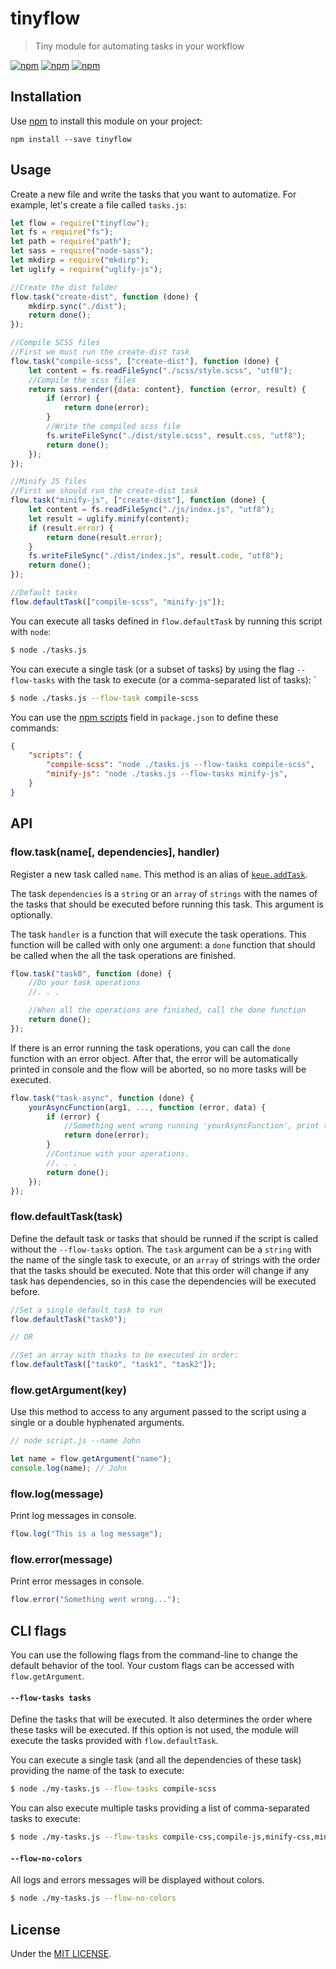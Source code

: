 # tinyflow

> Tiny module for automating tasks in your workflow

[![npm](https://img.shields.io/npm/v/tinyflow.svg?style=flat-square)](https://www.npmjs.com/package/tinyflow)
[![npm](https://img.shields.io/npm/dt/tinyflow.svg?style=flat-square)](https://www.npmjs.com/package/tinyflow)
[![npm](https://img.shields.io/npm/l/tinyflow.svg?style=flat-square)](https://github.com/jmjuanes/tinyflow)


## Installation 

Use [npm](https://npmjs.com) to install this module on your project:

```
npm install --save tinyflow
```

## Usage

Create a new file and write the tasks that you want to automatize. For example, let's create a file called `tasks.js`:

```javascript
let flow = require("tinyflow");
let fs = require("fs");
let path = require("path");
let sass = require("node-sass");
let mkdirp = require("mkdirp");
let uglify = require("uglify-js");

//Create the dist folder 
flow.task("create-dist", function (done) {
    mkdirp.sync("./dist");
    return done();
});

//Compile SCSS files
//First we must run the create-dist task 
flow.task("compile-scss", ["create-dist"], function (done) {
    let content = fs.readFileSync("./scss/style.scss", "utf8");
    //Compile the scss files
    return sass.render({data: content}, function (error, result) {
        if (error) {
            return done(error);
        }
        //Write the compiled scss file 
        fs.writeFileSync("./dist/style.scss", result.css, "utf8");
        return done();
    });
});

//Minify JS files 
//First we should run the create-dist task
flow.task("minify-js", ["create-dist"], function (done) {
    let content = fs.readFileSync("./js/index.js", "utf8");
    let result = uglify.minify(content);
    if (result.error) {
        return done(result.error); 
    }
    fs.writeFileSync("./dist/index.js", result.code, "utf8");
    return done();
});

//Default tasks 
flow.defaultTask(["compile-scss", "minify-js"]);

```

You can execute all tasks defined in `flow.defaultTask` by running this script with `node`: 

```bash 
$ node ./tasks.js
```

You can execute a single task (or a subset of tasks) by using the flag `--flow-tasks` with the task to execute (or a comma-separated list of tasks): 
`
```bash 
$ node ./tasks.js --flow-task compile-scss
```

You can use the [npm scripts](https://docs.npmjs.com/misc/scripts) field in `package.json` to define these commands: 

```json
{
    "scripts": {
        "compile-scss": "node ./tasks.js --flow-tasks compile-scss",
        "minify-js": "node ./tasks.js --flow-tasks minify-js",
    }
}
```



## API 

### flow.task(name\[, dependencies\], handler)

Register a new task called `name`. This method is an alias of [`keue.addTask`](https://github.com/jmjuanes/keue#tasksaddtaskname-dependencies-handler). 

The task `dependencies` is a `string` or an `array` of `strings` with the names of the tasks that should be executed before running this task. This argument is optionally. 

The task `handler` is a function that will execute the task operations. This function will be called with only one argument: a `done` function that should be called when the all the task operations are finished.

```javascript
flow.task("task0", function (done) {
    //Do your task operations
    //. . .

    //When all the operations are finished, call the done function 
    return done();
});
```

If there is an error running the task operations, you can call the `done` function with an error object. After that, the error will be automatically printed in console and the flow will be aborted, so no more tasks will be executed.

```javascript
flow.task("task-async", function (done) {
    yourAsyncFunction(arg1, ..., function (error, data) {
        if (error) {
            //Something went wrong running 'yourAsyncFunction', print the error and abort the tasks
            return done(error);
        }
        //Continue with your operations.
        //. . .
        return done();
    });
});
```


### flow.defaultTask(task)

Define the default task or tasks that should be runned if the script is called without the `--flow-tasks` option. The `task` argument can be a `string` with the name of the single task to execute, or an `array` of strings with the order that the tasks should be executed. Note that this order will change if any task has dependencies, so in this case the dependencies will be executed before.

```javascript
//Set a single default task to run
flow.defaultTask("task0");

// OR

//Set an array with thasks to be executed in order:
flow.defaultTask(["task0", "task1", "task2"]);
```

### flow.getArgument(key)

Use this method to access to any argument passed to the script using a single or a double hyphenated arguments.

```javascript
// node script.js --name John

let name = flow.getArgument("name");
console.log(name); // John
```


### flow.log(message)

Print log messages in console.

```javascript
flow.log("This is a log message");
```

### flow.error(message)

Print error messages in console.

```javascript 
flow.error("Something went wrong...");
``` 


## CLI flags

You can use the following flags from the command-line to change the default behavior of the tool. Your custom flags can be accessed with `flow.getArgument`.

#### `--flow-tasks tasks`

Define the tasks that will be executed. It also determines the order where these tasks will be executed. If this option is not used, the module will execute the tasks provided with `flow.defaultTask`.

You can execute a single task (and all the dependencies of these task) providing the name of the task to execute: 

```bash 
$ node ./my-tasks.js --flow-tasks compile-scss
```

You can also execute multiple tasks providing a list of comma-separated tasks to execute: 

```bash 
$ node ./my-tasks.js --flow-tasks compile-css,compile-js,minify-css,minify-js
```

#### `--flow-no-colors`

All logs and errors messages will be displayed without colors.

```bash
$ node ./my-tasks.js --flow-no-colors
```

## License 

Under the [MIT LICENSE](./LICENSE).

